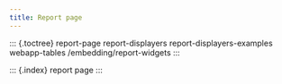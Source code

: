 ```yaml
---
title: Report page
---
```


::: {.toctree} report-page report-displayers report-displayers-examples webapp-tables /embedding/report-widgets :::

::: {.index} report page :::

